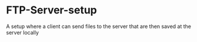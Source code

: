 # FTP-Server-setup
A setup where a client can send files to the server that are then saved at the server locally
